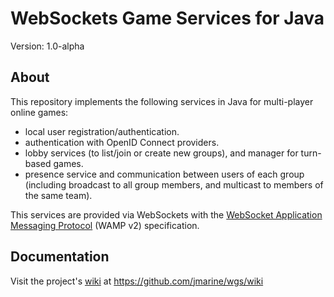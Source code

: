 WebSockets Game Services for Java
=================================

Version: 1.0-alpha


About
-----

This repository implements the following services in Java for multi-player online games:
    
* local user registration/authentication.
* authentication with OpenID Connect providers.
* lobby services (to list/join or create new groups), and manager for turn-based games.
* presence service and communication between users of each group (including broadcast to all group members, and multicast to members of the same team).


This services are provided via WebSockets with the [WebSocket Application Messaging Protocol](https://github.com/tavendo/WAMP/tree/master/spec) (WAMP v2) specification.



Documentation
-------------
Visit the project's [wiki](https://github.com/jmarine/wgs/wiki) at https://github.com/jmarine/wgs/wiki

